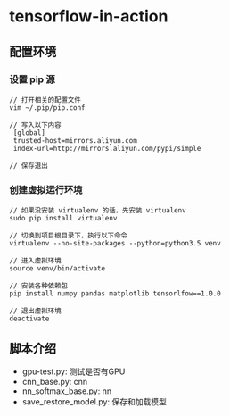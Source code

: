 # tensorflow-in-action

## 配置环境

### 设置 pip 源

```
// 打开相关的配置文件
vim ~/.pip/pip.conf

// 写入以下内容
 [global]
 trusted-host=mirrors.aliyun.com
 index-url=http://mirrors.aliyun.com/pypi/simple

// 保存退出
```

### 创建虚拟运行环境

```
// 如果没安装 virtualenv 的话，先安装 virtualenv
sudo pip install virtualenv

// 切换到项目根目录下，执行以下命令
virtualenv --no-site-packages --python=python3.5 venv

// 进入虚拟环境
source venv/bin/activate

// 安装各种依赖包
pip install numpy pandas matplotlib tensorlfow==1.0.0

// 退出虚拟环境
deactivate
```

## 脚本介绍

- gpu-test.py: 测试是否有GPU
- cnn_base.py: cnn
- nn_softmax_base.py: nn
- save_restore_model.py: 保存和加载模型

